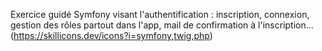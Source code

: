 Exercice guidé Symfony visant l'authentification : inscription, connexion, gestion des rôles partout dans l'app, mail de confirmation à l'inscription...
(https://skillicons.dev/icons?i=symfony,twig,php)
